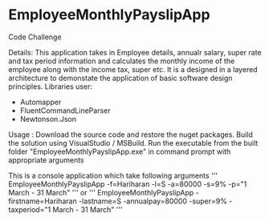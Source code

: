 # EmployeeMonthlyPayslipApp
Code Challenge

Details: This application takes in Employee details, annualr salary, super rate and tax period information and 
calculates the monthly income of the employee along with the income tax, super etc. It is a designed in a layered architecture to demonstate
the application of basic software design principles.
Libraries user: 
 - Automapper
 - FluentCommandLineParser
 - Newtonson.Json

Usage : 
 Download the source code and restore the nuget packages.
 Build the solution using VisualStudio / MSBuild.
 Run the executable from the built folder "EmployeeMonthlyPayslipApp.exe" in command prompt with appropriate arguments

This is a console application which take following arguments
'''
 EmployeeMonthlyPayslipApp -f=Hariharan -l=S -a=80000 -s=9% -p="1 March - 31 March"
'''
 or
 '''
 EmployeeMonthlyPayslipApp -firstname=Hariharan -lastname=S -annualpay=80000 -super=9% -taxperiod="1 March - 31 March"
 '''
